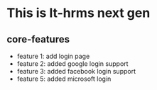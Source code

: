 # This is lt-hrms next gen

## core-features
* feature 1: add login page
* feature 2: added google login support
* feature 3: added facebook login support 
* feature 5: added microsoft login
